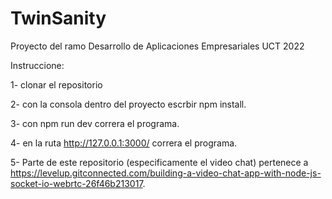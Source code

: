 # TwinSanity
Proyecto del ramo Desarrollo de Aplicaciones Empresariales UCT 2022

Instruccione:

1- clonar el repositorio

2- con la consola dentro del proyecto escrbir npm install.

3- con npm run dev correra el programa.

4- en la ruta http://127.0.0.1:3000/ correra el programa.

5- Parte de este repositorio (especificamente el video chat) pertenece a https://levelup.gitconnected.com/building-a-video-chat-app-with-node-js-socket-io-webrtc-26f46b213017.
